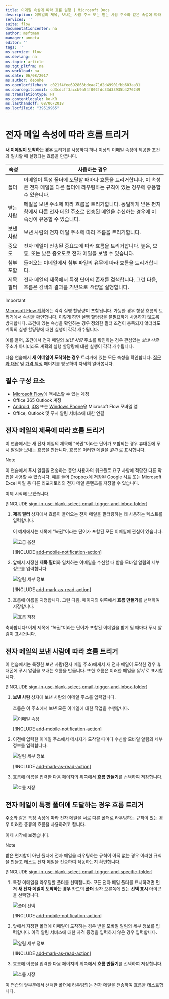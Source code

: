 ```yaml
---
title: 이메일 속성에 따라 흐름 실행 | Microsoft Docs
description: 이메일의 제목, 보내는 사람 주소 또는 받는 사람 주소와 같은 속성에 따라 흐름을 시작합니다.
services: ''
suite: flow
documentationcenter: na
author: msftman
manager: anneta
editor: ''
tags: ''
ms.service: flow
ms.devlang: na
ms.topic: article
ms.tgt_pltfrm: na
ms.workload: na
ms.date: 06/08/2017
ms.author: deonhe
ms.openlocfilehash: c021f4fee692863bdeaa71d2d49901fbb603aa31
ms.sourcegitcommit: cd3cdcff3accb9a54f002fdc33d33935b4276249
ms.translationtype: HT
ms.contentlocale: ko-KR
ms.lasthandoff: 08/06/2018
ms.locfileid: "39519965"
---
```

# <a name="trigger-a-flow-based-on-email-properties"></a>전자 메일 속성에 따라 흐름 트리거
**새 이메일이 도착하는 경우** 트리거를 사용하여 하나 이상의 이메일 속성이 제공한 조건과 일치할 때 실행되는 흐름을 만듭니다.

| 속성 | 사용하는 경우 |
| --- | --- |
| 폴더 |이메일이 특정 폴더에 도달할 때마다 흐름을 트리거합니다. 이 속성은 전자 메일을 다른 폴더에 라우팅하는 규칙이 있는 경우에 유용할 수 있습니다. |
| 받는 사람 |메일을 보낸 주소에 따라 흐름을 트리거합니다. 동일하게 받은 편지함에서 다른 전자 메일 주소로 전송된 메일을 수신하는 경우에 이 속성이 유용할 수 있습니다. |
| 보낸 사람 |보낸 사람의 전자 메일 주소에 따라 흐름을 트리거합니다. |
| 중요도 |전자 메일이 전송된 중요도에 따라 흐름을 트리거합니다. 높은, 보통, 또는 낮은 중요도로 전자 메일을 보낼 수 있습니다. |
| 첨부 포함 |들어오는 이메일에서 첨부 파일의 유무에 따라 흐름을 트리거합니다. |
| 제목 필터 |전자 메일의 제목에서 특정 단어의 존재를 검색합니다. 그런 다음, 흐름은 검색의 결과를 기반으로 *작업*을 실행합니다. |

> [!IMPORTANT]
> [Microsoft Flow 계획](https://flow.microsoft.com/pricing/)에는 각각 실행 할당량이 포함됩니다. 가능한 경우 항상 흐름의 트리거에서 속성을 확인합니다. 이렇게 하면 실행 할당량을 불필요하게 사용하지 않도록 방지합니다. 조건에 있는 속성을 확인하는 경우 정의한 필터 조건이 충족되지 않더라도 계획의 실행 할당량에 대한 실행이 각각 개수됩니다. 

예를 들어, 조건에서 전자 메일의 *보낸 사람* 주소를 확인하는 경우 관심있는 *보낸 사람* 주소가 아니더라도 계획의 실행 할당량에 대한 실행이 각각 개수됩니다.
> 
> 

다음 연습에서 **새 이메일이 도착하는 경우** 트리거에 있는 모든 속성을 확인합니다. [질문과 대답](billing-questions.md#what-counts-as-a-run) 및 [가격 책정](https://ms.flow.microsoft.com/pricing/) 페이지를 방문하여 자세히 알아봅니다.

## <a name="prerequisites"></a>필수 구성 요소
* [Microsoft Flow](https://flow.microsoft.com)에 액세스할 수 있는 계정
* Office 365 Outlook 계정
* [Android](https://aka.ms/flowmobiledocsandroid), [iOS](https://aka.ms/flowmobiledocsios) 또는 [Windows Phone](https://aka.ms/flowmobilewindows)용 Microsoft Flow 모바일 앱
* Office, Outlook 및 푸시 알림 서비스에 대한 연결

## <a name="trigger-a-flow-based-on-an-emails-subject"></a>전자 메일의 제목에 따라 흐름 트리거
이 연습에서는 새 전자 메일의 제목에 "복권"이라는 단어가 포함되는 경우 휴대폰에 푸시 알림을 보내는 흐름을 만듭니다. 흐름은 이러한 메일을 *읽기*  로 표시합니다.

>[!NOTE]
>이 연습에서 푸시 알림을 전송하는 동안 사용자의 워크플로 요구 사항에 적합한 다른 작업을 사용할 수 있습니다. 예를 들어 Dropbox에 저장된 Google 시트 또는 Microsoft Excel 파일 등 다른 리포지토리의 전자 메일 콘텐츠를 저장할 수 있습니다.

이제 시작해 보겠습니다.

[!INCLUDE [sign-in-use-blank-select-email-trigger-and-inbox-folder](includes/sign-in-use-blank-select-email-trigger-and-inbox-folder.md)]

1. **제목 필터** 상자에서 흐름이 들어오는 전자 메일을 필터링하는 데 사용하는 텍스트를 입력합니다.
   
     이 예제에서는 제목에 "복권"이라는 단어가 포함된 모든 이메일에 관심이 있습니다.
   
    ![고급 옵션](./media/email-triggers/email-triggers-subject-text.png)

    [!INCLUDE [add-mobile-notification-action](includes/add-mobile-notification-action.md)]

1. 앞에서 지정한 **제목 필터**와 일치하는 이메일을 수신할 때 받을 모바일 알림의 세부 정보를 입력합니다.
   
    ![알림 세부 정보](./media/email-triggers/email-triggers-4.png)

    [!INCLUDE [add-mark-as-read-action](includes/add-mark-as-read-action.md)]

1. 흐름에 이름을 지정합니다. 그런 다음, 페이지의 위쪽에서 **흐름 만들기**를 선택하여 저장합니다.
   
    ![흐름 저장](./media/email-triggers/email-triggers-subject-notification.png)

축하합니다! 이제 제목에 "복권"이라는 단어가 포함된 이메일을 받게 될 때마다 푸시 알림이 표시됩니다.

## <a name="trigger-a-flow-based-on-an-emails-sender"></a>전자 메일의 보낸 사람에 따라 흐름 트리거
이 연습에서는 특정한 보낸 사람(전자 메일 주소)에게서 새 전자 메일이 도착한 경우 휴대폰에 푸시 알림을 보내는 흐름을 만듭니다. 또한 흐름은 이러한 메일을 *읽기* 로 표시합니다.

[!INCLUDE [sign-in-use-blank-select-email-trigger-and-inbox-folder](includes/sign-in-use-blank-select-email-trigger-and-inbox-folder.md)]

1. **보낸 사람** 상자에 보낸 사람의 이메일 주소를 입력합니다. 
   
     흐름은 이 주소에서 보낸 모든 이메일에 대한 작업을 수행합니다.
   
    ![이메일 속성](./media/email-triggers/email-triggers-from.png)

    [!INCLUDE [add-mobile-notification-action](includes/add-mobile-notification-action.md)]

1. 이전에 입력한 이메일 주소에서 메시지가 도착할 때마다 수신할 모바일 알림의 세부 정보를 입력합니다.
   
    ![알림 세부 정보](./media/email-triggers/email-triggers-sender-notification.png)

    [!INCLUDE [add-mark-as-read-action](includes/add-mark-as-read-action.md)]

1. 흐름에 이름을 입력한 다음 페이지의 위쪽에서 **흐름 만들기**를 선택하여 저장합니다.
   
    ![흐름 저장](./media/email-triggers/email-triggers-sender-5.png)

## <a name="trigger-a-flow-when-emails-arrive-in-a-specific-folder"></a>전자 메일이 특정 폴더에 도달하는 경우 흐름 트리거
주소와 같은 특정 속성에 따라 전자 메일을 서로 다른 폴더로 라우팅하는 규칙이 있는 경우 이러한 종류의 흐름을 사용하려고 합니다.

이제 시작해 보겠습니다.

> [!NOTE]
> 받은 편지함이 아닌 폴더에 전자 메일을 라우팅하는 규칙이 아직 없는 경우 이러한 규칙을 만들고 테스트 전자 메일을 전송하여 작동하는지 확인합니다.
> 
> 

[!INCLUDE [sign-in-use-blank-select-email-trigger-and-specific-folder](includes/sign-in-use-blank-select-email-trigger-and-specific-folder.md)]

1. 특정 이메일을 라우팅할 폴더를 선택합니다. 모든 전자 메일 폴더를 표시하려면 먼저 **새 전자 메일이 도착하는 경우** 카드의 **폴더** 상자 오른쪽에 있는 **선택 표시** 아이콘을 선택합니다.
   
    ![폴더 선택](./media/email-triggers/email-triggers-2.png)

    [!INCLUDE [add-mobile-notification-action](includes/add-mobile-notification-action.md)]

1. 앞에서 지정한 폴더에 이메일이 도착하는 경우 받을 모바일 알림의 세부 정보를 입력합니다. 아직 알림 서비스에 대한 자격 증명을 입력하지 않은 경우 입력합니다.
   
    ![알림 세부 정보](./media/email-triggers/email-triggers-folder-notification.png)

    [!INCLUDE [add-mark-as-read-action](includes/add-mark-as-read-action.md)]

1. 흐름에 이름을 입력한 다음 페이지의 위쪽에서 **흐름 만들기**를 선택하여 저장합니다.
   
    ![흐름 저장](./media/email-triggers/email-triggers-7.png)

이 연습의 앞부분에서 선택한 폴더에 라우팅되는 전자 메일을 전송하여 흐름을 테스트합니다.


